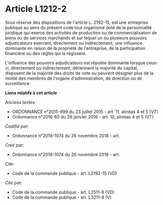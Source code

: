 # Article L1212-2

Sous réserve des dispositions de l'article L. 2192-15, est une entreprise publique au sens du présent code tout organisme
doté de la personnalité juridique qui exerce des activités de production ou de commercialisation de biens ou de services
marchands et sur lequel un ou plusieurs pouvoirs adjudicateurs exercent, directement ou indirectement, une influence
dominante en raison de la propriété de l'entreprise, de la participation financière ou des règles qui la régissent. 

L'influence des pouvoirs adjudicateurs est réputée dominante lorsque ceux-ci, directement ou indirectement, détiennent la
majorité du capital, disposent de la majorité des droits de vote ou peuvent désigner plus de la moitié des membres de
l'organe d'administration, de direction ou de surveillance.

**Liens relatifs à cet article**

_Anciens textes_:

  - ORDONNANCE n°2015-899 du 23 juillet 2015 - art. 11, alinéas 4 et 5 (VT)
  - Ordonnance n°2016-65 du 29 janvier 2016 - art. 10, alinéas 4 et 5 (VT)

_Codifié par_:

  - Ordonnance n°2018-1074 du 26 novembre 2018 - art.

_Créé par_:

  - Ordonnance n°2018-1074 du 26 novembre 2018 - art.

_Cite_:

  - Code de la commande publique - art. L2192-15 (VD)

_Cité par_:

  - Code de la commande publique - art. L2511-8 (VD)
  - Code de la commande publique - art. L3211-8 (V)

